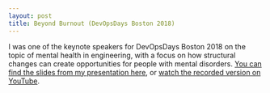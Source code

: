 ```yaml
---
layout: post
title: Beyond Burnout (DevOpsDays Boston 2018)
---
```


I was one of the keynote speakers for DevOpsDays Boston 2018 on the topic of mental health in engineering, with a focus on how structural changes can create opportunities for people with mental disorders. [You can find the slides from my presentation here](https://docs.google.com/presentation/d/1UTPh3gZEqDoHUcK6gcbBML2qsC8WzyDBps5KgquprxE/edit?usp=sharing), or [watch the recorded version on YouTube](https://www.youtube.com/watch?v=NGiy02nEcG8).